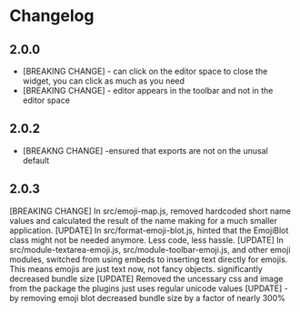 # Changelog

## 2.0.0
* [BREAKING CHANGE] - can click on the editor space to close the widget, you can click as much as you need
* [BREAKING CHANGE] - editor appears in the toolbar and not in the editor space


## 2.0.2
* [BREAKNG CHANGE] -ensured that exports are not on the unusal default

## 2.0.3
[BREAKING CHANGE] In src/emoji-map.js, removed hardcoded short name values and calculated the result of the name making for a much smaller application.
[UPDATE] In src/format-emoji-blot.js, hinted that the EmojiBlot class might not be needed anymore. Less code, less hassle.
[UPDATE] In src/module-textarea-emoji.js, src/module-toolbar-emoji.js, and other emoji modules, switched from using embeds to inserting text directly for emojis. This means emojis are just text now, not fancy objects. significantly decreased bundle size
[UPDATE] Removed the uncessary css and image from the package the plugins just uses regular unicode values
[UPDATE] - by removing emoji blot decreased bundle size by a factor of nearly 300%
